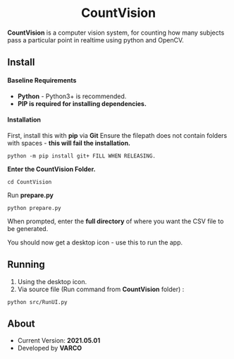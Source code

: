 <span align="center">

# CountVision

</span>

**CountVision** is a computer vision system, for counting how many subjects pass a particular point in realtime using python and OpenCV. 

## Install

#### Baseline Requirements

- **Python** - Python3+ is recommended.
- **PIP is required for installing dependencies.**

#### Installation

First, install this with **pip** via **Git** Ensure the filepath does not contain folders with spaces - **this will fail the installation.**
```
python -m pip install git+ FILL WHEN RELEASING.
```

**Enter the CountVision Folder.**
```
cd CountVision
```

Run **prepare.py**
```
python prepare.py
```

When prompted, enter the **full directory** of where you want the CSV file to be generated.

You should now get a desktop icon - use this to run the app.

## Running

1. Using the desktop icon.
2. Via source file (Run command from **CountVision** folder) :
```
python src/RunUI.py
```

## About

-  Current Version: **2021.05.01**
- Developed by **VARCO**
